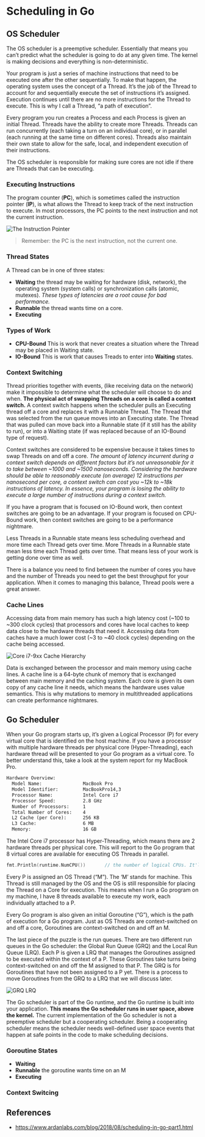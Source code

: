 # Scheduling in Go

## OS Scheduler

 The OS scheduler is a preemptive scheduler. Essentially that means you can’t predict what the scheduler is going to do at any given time. The kernel is making decisions and everything is non-deterministic.

Your program is just a series of machine instructions that need to be executed one after the other sequentially. To make that happen, the operating system uses the concept of a Thread. It’s the job of the Thread to account for and sequentially execute the set of instructions it’s assigned. Execution continues until there are no more instructions for the Thread to execute. This is why I call a Thread, “a path of execution”.

Every program you run creates a Process and each Process is given an initial Thread. Threads have the ability to create more Threads. Threads can run concurrently (each taking a turn on an individual core), or in parallel (each running at the same time on different cores). Threads also maintain their own state to allow for the safe, local, and independent execution of their instructions.

The OS scheduler is responsible for making sure cores are not idle if there are Threads that can be executing.

### Executing Instructions

The program counter (**PC**), which is sometimes called the instruction pointer (**IP**), is what allows the Thread to keep track of the next instruction to execute. In most processors, the PC points to the next instruction and not the current instruction.

![The Instruction Pointer](https://github.com/luexu/Note/blob/master/_asset/web/go-schduler-instruction-pointer.jpg?raw=true)

> Remember: the PC is the next instruction, not the current one.

### Thread States

A Thread can be in one of three states:

* **Waiting** the thread may be waiting for hardware (disk, network), the operating system (system calls) or synchronization calls (atomic, mutexes). *These types of latencies are a root cause for bad performance.*
* **Runnable** the thread wants time on a core.
* **Executing**

### Types of Work

* **CPU-Bound** This is work that never creates a situation where the Thread may be placed in Waiting state.
* **IO-Bound** This is work that causes Treads to enter into **Waiting** states.

### Context Switching

Thread priorities together with events, (like receiving data on the network) make it impossible to determine what the scheduler will choose to do and when. **The physical act of swapping Threads on a core is called a context switch.** A context switch happens when the scheduler pulls an Executing thread off a core and replaces it with a Runnable Thread. The Thread that was selected from the run queue moves into an Executing state. The Thread that was pulled can move back into a Runnable state (if it still has the ability to run), or into a Waiting state (if was replaced because of an IO-Bound type of request).

Context switches are considered to be expensive because it takes times to swap Threads on and off a core. *The amount of latency incurrent during a context switch depends on different factors but it’s not unreasonable for it to take between ~1000 and ~1500 nanoseconds. Considering the hardware should be able to reasonably execute (on average) 12 instructions per nanosecond per core, a context switch can cost you ~12k to ~18k instructions of latency. In essence, your program is losing the ability to execute a large number of instructions during a context switch.*

If you have a program that is focused on IO-Bound work, then context switches are going to be an advantage. If your program is focused on CPU-Bound work, then context switches are going to be a performance nightmare.

Less Threads in a Runnable state means less scheduling overhead and more time each Thread gets over time. More Threads in a Runnable state mean less time each Thread gets over time. That means less of your work is getting done over time as well.

There is a balance you need to find between the number of cores you have and the number of Threads you need to get the best throughput for your application. When it comes to managing this balance, Thread pools were a great answer.

### Cache Lines

Accessing data from main memory has such a high latency cost (~100 to ~300 clock cycles) that processors and cores have local caches to keep data close to the hardware threads that need it. Accessing data from caches have a much lower cost (~3 to ~40 clock cycles) depending on the cache being accessed. 

![Core i7-9xx Cache Hierarchy](https://github.com/luexu/Note/blob/master/_asset/web/go-schduler-inter-i7-cache-line.png?raw=true)

Data is exchanged between the processor and main memory using cache lines. A cache line is a 64-byte chunk of memory that is exchanged between main memory and the caching system. Each core is given its own copy of any cache line it needs, which means the hardware uses value semantics. This is why mutations to memory in multithreaded applications can create performance nightmares.

## Go Scheduler

When your Go program starts up, it’s given a Logical Processor (P) for every virtual core that is identified on the host machine. If you have a processor with multiple hardware threads per physical core (Hyper-Threading), each hardware thread will be presented to your Go program as a virtual core. To better understand this, take a look at the system report for my MacBook Pro.

```txt
Hardware Overview:
  Model Name:               MacBook Pro
  Model Identifier:         MacBookPro14,3
  Processor Name:           Intel Core i7
  Processor Speed:          2.8 GHz
  Number of Processors:     1
  Total Number of Cores:    4
  L2 Cache (per Core):      256 KB
  L3 Cache:                 6 MB
  Memory:                   16 GB
```

 The Intel Core i7 processor has Hyper-Threading, which means there are 2 hardware threads per physical core. This will report to the Go program that 8 virtual cores are available for executing OS Threads in parallel.

```go
fmt.Println(runtime.NumCPU())       // the number of logical CPUs. It'll be 8 on above MacBook Pro
```

Every P is assigned an OS Thread (“M”). The ‘M’ stands for machine. This Thread is still managed by the OS and the OS is still responsible for placing the Thread on a Core for execution. This means when I run a Go program on my machine, I have 8 threads available to execute my work, each individually attached to a P.

Every Go program is also given an initial Goroutine (“G”), which is the path of execution for a Go program.  Just as OS Threads are context-switched on and off a core, Goroutines are context-switched on and off an M.

The last piece of the puzzle is the run queues. There are two different run queues in the Go scheduler: the Global Run Queue (GRQ) and the Local Run Queue (LRQ). Each P is given a LRQ that manages the Goroutines assigned to be executed within the context of a P. These Goroutines take turns being context-switched on and off the M assigned to that P. The GRQ is for Goroutines that have not been assigned to a P yet. There is a process to move Goroutines from the GRQ to a LRQ that we will discuss later.

![GRQ LRQ](https://github.com/luexu/Note/blob/master/_asset/web/go-schduler-GRQ-LRQ.png?raw=true)

The Go scheduler is part of the Go runtime, and the Go runtime is built into your application. **This means the Go scheduler runs in user space, above the kernel.** The current implementation of the Go scheduler is not a preemptive scheduler but a cooperating scheduler. Being a cooperating scheduler means the scheduler needs well-defined user space events that happen at safe points in the code to make scheduling decisions.

### Goroutine States

* **Waiting**
* **Runnable** the goroutine wants time on an M
* **Executing**

### Context Switcing

## References

* https://www.ardanlabs.com/blog/2018/08/scheduling-in-go-part1.html
